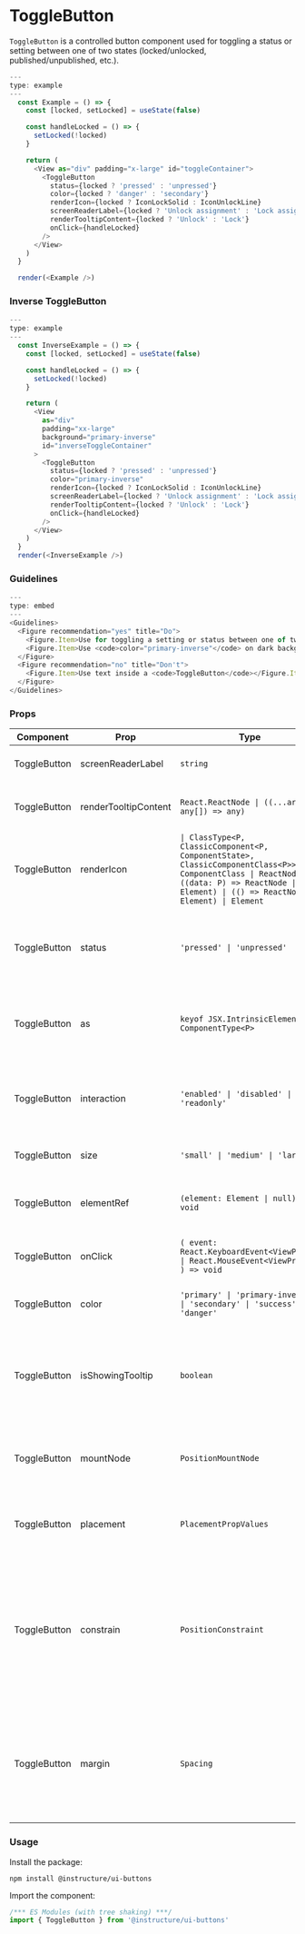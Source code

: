 # ToggleButton


`ToggleButton` is a controlled button component used for toggling a status or setting
between one of two states (locked/unlocked, published/unpublished, etc.).

```js
---
type: example
---
  const Example = () => {
    const [locked, setLocked] = useState(false)

    const handleLocked = () => {
      setLocked(!locked)
    }

    return (
      <View as="div" padding="x-large" id="toggleContainer">
        <ToggleButton
          status={locked ? 'pressed' : 'unpressed'}
          color={locked ? 'danger' : 'secondary'}
          renderIcon={locked ? IconLockSolid : IconUnlockLine}
          screenReaderLabel={locked ? 'Unlock assignment' : 'Lock assignment'}
          renderTooltipContent={locked ? 'Unlock' : 'Lock'}
          onClick={handleLocked}
        />
      </View>
    )
  }

  render(<Example />)
```

### Inverse ToggleButton

```js
---
type: example
---
  const InverseExample = () => {
    const [locked, setLocked] = useState(false)

    const handleLocked = () => {
      setLocked(!locked)
    }

    return (
      <View
        as="div"
        padding="xx-large"
        background="primary-inverse"
        id="inverseToggleContainer"
      >
        <ToggleButton
          status={locked ? 'pressed' : 'unpressed'}
          color="primary-inverse"
          renderIcon={locked ? IconLockSolid : IconUnlockLine}
          screenReaderLabel={locked ? 'Unlock assignment' : 'Lock assignment'}
          renderTooltipContent={locked ? 'Unlock' : 'Lock'}
          onClick={handleLocked}
        />
      </View>
    )
  }
  render(<InverseExample />)
```

### Guidelines

```js
---
type: embed
---
<Guidelines>
  <Figure recommendation="yes" title="Do">
    <Figure.Item>Use for toggling a setting or status between one of two states</Figure.Item>
    <Figure.Item>Use <code>color="primary-inverse"</code> on dark backgrounds so your icon and tooltip are visible</Figure.Item>
  </Figure>
  <Figure recommendation="no" title="Don't">
    <Figure.Item>Use text inside a <code>ToggleButton</code></Figure.Item>
  </Figure>
</Guidelines>
```


### Props

| Component | Prop | Type | Required | Default | Description |
|-----------|------|------|----------|---------|-------------|
| ToggleButton | screenReaderLabel | `string` | Yes | - | Text to output only to screen readers |
| ToggleButton | renderTooltipContent | `React.ReactNode \| ((...args: any[]) => any)` | Yes | - | Text to render in the tooltip shown on hover/focus |
| ToggleButton | renderIcon | `\| ClassType<P, ClassicComponent<P, ComponentState>, ClassicComponentClass<P>> \| ComponentClass \| ReactNode \| ((data: P) => ReactNode \| Element) \| (() => ReactNode \| Element) \| Element` | Yes | - | An icon or function that returns an icon |
| ToggleButton | status | `'pressed' \| 'unpressed'` | Yes | - | Toggles the `aria-pressed` attribute on the button (`true` if `pressed`; `false` if `unpressed`) |
| ToggleButton | as | `keyof JSX.IntrinsicElements \| ComponentType<P>` | No | `'button'` | The element to render as the component root; `button` by default |
| ToggleButton | interaction | `'enabled' \| 'disabled' \| 'readonly'` | No | `undefined` | Specifies if interaction with `ToggleButton` is `enabled`, `disabled`, or `readonly` |
| ToggleButton | size | `'small' \| 'medium' \| 'large'` | No | `'medium'` | The size of the `ToggleButton` |
| ToggleButton | elementRef | `(element: Element \| null) => void` | No | - | Provides a reference to `ToggleButton`'s underlying HTML element |
| ToggleButton | onClick | `( event: React.KeyboardEvent<ViewProps> \| React.MouseEvent<ViewProps> ) => void` | No | - | Callback fired when the `ToggleButton` is clicked |
| ToggleButton | color | `'primary' \| 'primary-inverse' \| 'secondary' \| 'success' \| 'danger'` | No | `'secondary'` | The color in which to display the icon |
| ToggleButton | isShowingTooltip | `boolean` | No | - | By default, the tooltip will show on hover/focus. Use this prop if you need to override that behavior. |
| ToggleButton | mountNode | `PositionMountNode` | No | `null` | An element or a function returning an element to use as the mount node |
| ToggleButton | placement | `PlacementPropValues` | No | `'top center'` | The placement of the tooltip in relation to the button |
| ToggleButton | constrain | `PositionConstraint` | No | `'window'` | The parent in which to constrain the tooltip. One of: 'window', 'scroll-parent', 'parent', 'none', an element, or a function returning an element. |
| ToggleButton | margin | `Spacing` | No | - | Margin around the component. Accepts a `Spacing` token. See token values and example usage in [this guide](https://instructure.design/#layout-spacing). |

### Usage

Install the package:

```shell
npm install @instructure/ui-buttons
```

Import the component:

```javascript
/*** ES Modules (with tree shaking) ***/
import { ToggleButton } from '@instructure/ui-buttons'
```

